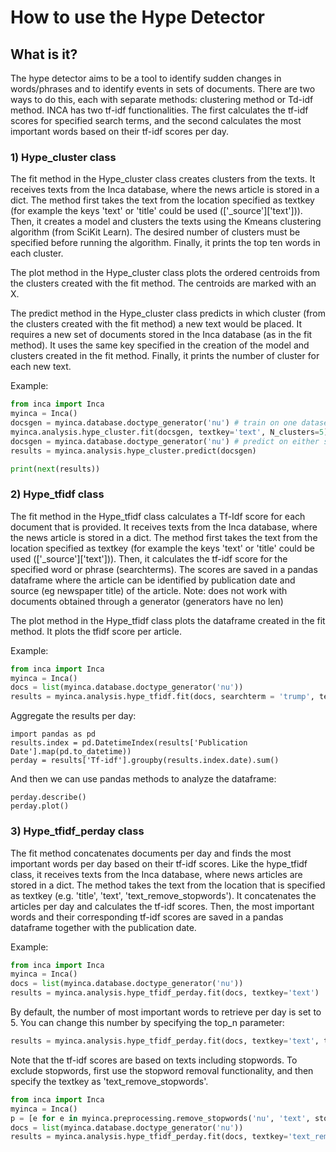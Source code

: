 # How to use the Hype Detector

## What is it?

The hype detector aims to be a tool to identify sudden changes in words/phrases and to identify events in sets of documents. There are two ways to do this, each with separate methods: clustering method or Td-idf method. INCA has two tf-idf functionalities. The first calculates the tf-idf scores for specified search terms, and the second calculates the most important words based on their tf-idf scores per day.

### 1) Hype_cluster class

The fit method in the Hype_cluster class creates clusters from the texts. It receives texts from the Inca database, where the news article is stored in a dict. The method first takes the text from the location specified as textkey (for example the keys 'text' or 'title' could be used (['_source']['text'])). Then, it creates a model and clusters the texts using the Kmeans clustering algorithm (from SciKit Learn). The desired number of clusters must be specified before running the algorithm. Finally, it prints the top ten words in each cluster.

The plot method in the Hype_cluster class plots the ordered centroids from the clusters created with the fit method. The centroids are marked with an X.

The predict method in the Hype_cluster class predicts in which cluster (from the clusters created with the fit method) a new text would be placed. It requires a new set of documents stored in the Inca database (as in the fit method). It uses the same key specified in the creation of the model and clusters created in the fit method. Finally, it prints the number of cluster for each new text.

Example:
```python
from inca import Inca
myinca = Inca()
docsgen = myinca.database.doctype_generator('nu') # train on one dataset
myinca.analysis.hype_cluster.fit(docsgen, textkey='text', N_clusters=5)
docsgen = myinca.database.doctype_generator('nu') # predict on either same or other dataset
results = myinca.analysis.hype_cluster.predict(docsgen)

print(next(results))
```


### 2) Hype_tfidf class

The fit method in the Hype_tfidf class calculates a Tf-Idf score for each document that is provided. It receives texts from the Inca database, where the news article is stored in a dict. The method first takes the text from the location specified as textkey (for example the keys 'text' or 'title' could be used (['_source']['text'])). Then, it calculates the tf-idf score for the specified word or phrase (searchterms). The scores are saved in a pandas dataframe where the article can be identified by publication date and source (eg newspaper title) of the article.
Note: does not work with documents obtained through a generator (generators have no len)

The plot method in the Hype_tfidf class plots the dataframe created in the fit method. It plots the tfidf score per article. 


Example:

```python
from inca import Inca
myinca = Inca()
docs = list(myinca.database.doctype_generator('nu'))
results = myinca.analysis.hype_tfidf.fit(docs, searchterm = 'trump', textkey='text')

```

Aggregate the results per day:
```
import pandas as pd
results.index = pd.DatetimeIndex(results['Publication Date'].map(pd.to_datetime))
perday = results['Tf-idf'].groupby(results.index.date).sum()
```

And then we can use pandas methods to analyze the dataframe:
```
perday.describe()
perday.plot()
```

### 3) Hype_tfidf_perday class
The fit method concatenates documents per day and finds the most important words per day based on their tf-idf scores. Like the hype_tfidf class, it receives texts from the Inca database, where news articles are stored in a dict. The method takes the text from the location that is specified as textkey (e.g. 'title', 'text', 'text_remove_stopwords'). It concatenates the articles per day and calculates the tf-idf scores. Then, the most important words and their corresponding tf-idf scores are saved in a pandas dataframe together with the publication date.

Example:
```python
from inca import Inca
myinca = Inca()
docs = list(myinca.database.doctype_generator('nu'))
results = myinca.analysis.hype_tfidf_perday.fit(docs, textkey='text')

```

By default, the number of most important words to retrieve per day is set to 5. You can change this number by specifying the top_n parameter:
```python
results = myinca.analysis.hype_tfidf_perday.fit(docs, textkey='text', top_n=10)

```

Note that the tf-idf scores are based on texts including stopwords. To exclude stopwords, first use the stopword removal functionality, and then specify the textkey as 'text_remove_stopwords'.

```python
from inca import Inca
myinca = Inca()
p = [e for e in myinca.preprocessing.remove_stopwords('nu', 'text', stopwords='dutch', save=True)]
docs = list(myinca.database.doctype_generator('nu'))
results = myinca.analysis.hype_tfidf_perday.fit(docs, textkey='text_remove_stopwords')

```
